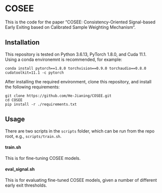 # COSEE

This is the code for the paper “COSEE: Consistency-Oriented Signal-based Early Exiting based on Calibrated Sample Weighting Mechanism“.

## Installation

This repository is tested on Python 3.6.13, PyTorch 1.8.0, and Cuda 11.1. Using a conda environemnt is recommended, for example:

```
conda install pytorch==1.8.0 torchvision==0.9.0 torchaudio==0.8.0 cudatoolkit=11.1 -c pytorch
```

After installing the required environment, clone this repository, and install the following requirements:

```
git clone https://github.com/He-Jianing/COSEE.git
cd COSEE
pip install -r ./requirements.txt
```

## Usage

There are two scripts in the `scripts` folder, which can be run from the repo root, e.g., `scripts/train.sh`.

#### train.sh

This is for fine-tuning COSEE models.

#### eval_signal.sh

This is for evaluating fine-tuned COSEE models, given a number of different early exit thresholds.




